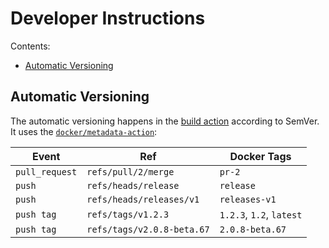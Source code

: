 # Developer Instructions

Contents:

* [Automatic Versioning](#automatic-versioning)

## Automatic Versioning

The automatic versioning happens in the [build action](https://github.com/postfinance/polling-swagger-ui/actions)
according to SemVer. It uses the [`docker/metadata-action`](https://github.com/docker/metadata-action#semver):

| Event           | Ref                           | Docker Tags                         |
|-----------------|-------------------------------|-------------------------------------|
| `pull_request`  | `refs/pull/2/merge`           | `pr-2`                              |
| `push`          | `refs/heads/release`          | `release`                           |
| `push`          | `refs/heads/releases/v1`      | `releases-v1`                       |
| `push tag`      | `refs/tags/v1.2.3`            | `1.2.3`, `1.2`, `latest`            |
| `push tag`      | `refs/tags/v2.0.8-beta.67`    | `2.0.8-beta.67`                     |
